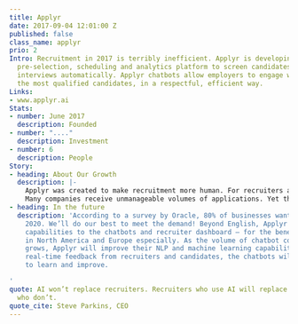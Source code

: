 ```yaml
---
title: Applyr
date: 2017-09-04 12:01:00 Z
published: false
class_name: applyr
prio: 2
Intro: Recruitment in 2017 is terribly inefficient. Applyr is developing an AI-powered
  pre-selection, scheduling and analytics platform to screen candidates and schedule
  interviews automatically. Applyr chatbots allow employers to engage with and select
  the most qualified candidates, in a respectful, efficient way.
Links:
- www.applyr.ai
Stats:
- number: June 2017
  description: Founded
- number: "...."
  description: Investment
- number: 6
  description: People
Story:
- heading: About Our Growth
  description: |-
    Applyr was created to make recruitment more human. For recruiters and for candidates. Recruiters should get to spend their time and energy on high-value activities, like sourcing and interviewing candidates. And as a candidate, applying for a job should be an enjoyable experience, even when you’re not successful. With these objectives in mind, Applyr is designing recruiter chatbots who interact with candidates on a company's careers website. They use the power of AI to radically improve the hiring process.
    Many companies receive unmanageable volumes of applications. Yet they could benefit hugely from using Applyr chatbots and the new insights they generate. Applyr offers employers a super-easy solution that they can customise to reflect their employer brand.
- heading: In the future
  description: 'According to a survey by Oracle, 80% of businesses want chatbots by
    2020. We’ll do our best to meet the demand! Beyond English, Applyr is adding multi-lingual
    capabilities to the chatbots and recruiter dashboard — for the benefit of customers
    in North America and Europe especially. As the volume of chatbot conversations
    grows, Applyr will improve their NLP and machine learning capabilities. Using
    real-time feedback from recruiters and candidates, the chatbots will never cease
    to learn and improve.

'
quote: AI won’t replace recruiters. Recruiters who use AI will replace recruiters
  who don’t.
quote_cite: Steve Parkins, CEO
---
```


